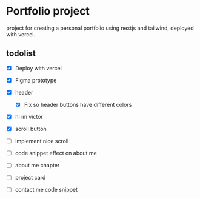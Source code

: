 # Portfolio project 

project for creating a personal portfolio using nextjs and tailwind, deployed with vercel.

## todolist
- [x] Deploy with vercel
- [x] Figma prototype
- [x] header
  - [x] Fix so header buttons have different colors
- [x] hi im victor
- [x] scroll button
- [ ] implement nice scroll
- [ ] code snippet effect on about me
- [ ] about me chapter
- [ ] project card
- [ ] contact me code snippet
 